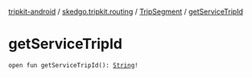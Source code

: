 [tripkit-android](../../index.md) / [skedgo.tripkit.routing](../index.md) / [TripSegment](index.md) / [getServiceTripId](./get-service-trip-id.md)

# getServiceTripId

`open fun getServiceTripId(): `[`String`](https://kotlinlang.org/api/latest/jvm/stdlib/kotlin/-string/index.html)`!`